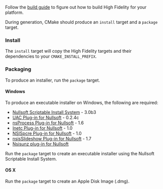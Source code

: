 Follow the [build guide](BUILD.md) to figure out how to build High Fidelity for your platform.

During generation, CMake should produce an `install` target and a `package` target.

### Install

The `install` target will copy the High Fidelity targets and their dependencies to your `CMAKE_INSTALL_PREFIX`.

### Packaging

To produce an installer, run the `package` target.

#### Windows

To produce an executable installer on Windows, the following are required:

- [Nullsoft Scriptable Install System](http://nsis.sourceforge.net/Download) - 3.0b3
- [UAC Plug-in for Nullsoft](http://nsis.sourceforge.net/UAC_plug-in) - 0.2.4c
- [nsProcess Plug-in for Nullsoft](http://nsis.sourceforge.net/NsProcess_plugin) - 1.6
- [Inetc Plug-in for Nullsoft](http://nsis.sourceforge.net/Inetc_plug-in) - 1.0
- [NSISpcre Plug-in for Nullsoft](http://nsis.sourceforge.net/NSISpcre_plug-in) - 1.0
- [nsisSlideshow Plug-in for Nullsoft](http://nsis.sourceforge.net/NsisSlideshow_plug-in) - 1.7
- [Nsisunz plug-in for Nullsoft](http://nsis.sourceforge.net/Nsisunz_plug-in)

Run the `package` target to create an executable installer using the Nullsoft Scriptable Install System.

#### OS X

Run the `package` target to create an Apple Disk Image (.dmg).
